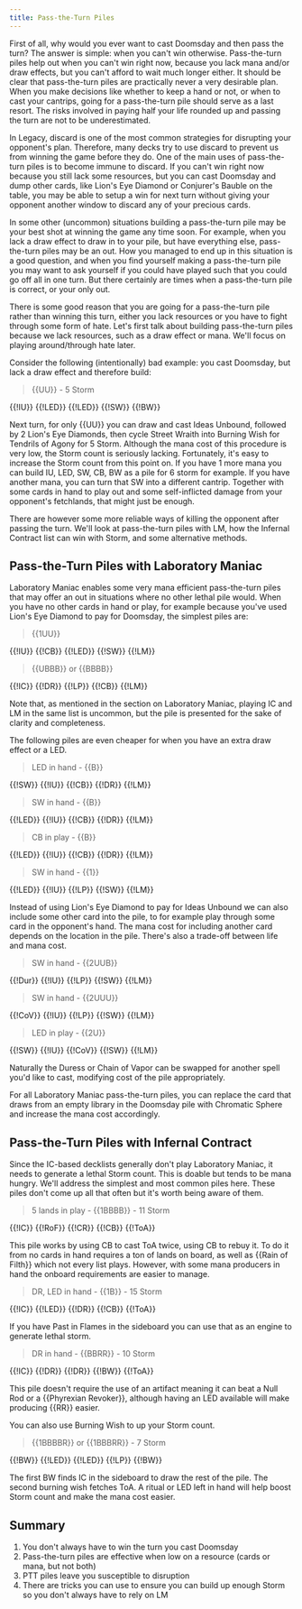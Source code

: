 ```yaml
---
title: Pass-the-Turn Piles
---
```


First of all, why would you ever want to cast Doomsday and then pass the turn?
The answer is simple: when you can't win otherwise. Pass-the-turn piles help out
when you can't win right now, because you lack mana and/or draw effects, but you
can't afford to wait much longer either. It should be clear that pass-the-turn
piles are practically never a very desirable plan. When you make decisions like
whether to keep a hand or not, or when to cast your cantrips, going for a
pass-the-turn pile should serve as a last resort. The risks involved in paying
half your life rounded up and passing the turn are not to be underestimated.

In Legacy, discard is one of the most common strategies for disrupting your
opponent's plan. Therefore, many decks try to use discard to prevent us from
winning the game before they do. One of the main uses of pass-the-turn piles is
to become immune to discard. If you can't win right now because you still lack
some resources, but you can cast Doomsday and dump other cards, like Lion's Eye
Diamond or Conjurer's Bauble on the table, you may be able to setup a win for
next turn without giving your opponent another window to discard any of your
precious cards.

In some other (uncommon) situations building a pass-the-turn pile may be your
best shot at winning the game any time soon. For example, when you lack a draw
effect to draw in to your pile, but have everything else, pass-the-turn piles
may be an out. How you managed to end up in this situation is a good question,
and when you find yourself making a pass-the-turn pile you may want to ask
yourself if you could have played such that you could go off all in one turn.
But there certainly are times when a pass-the-turn pile is correct, or your only
out.

There is some good reason that you are going for a pass-the-turn pile rather
than winning this turn, either you lack resources or you have to fight through
some form of hate. Let's first talk about building pass-the-turn piles because
we lack resources, such as a draw effect or mana. We'll focus on playing
around/through hate later.

Consider the following (intentionally) bad example: you cast Doomsday, but lack
a draw effect and therefore build:

> {{UU}} - 5 Storm

<row variant="pile">{{!IU}} {{!LED}} {{!LED}} {{!SW}} {{!BW}}</row>

Next turn, for only {{UU}} you can draw and cast Ideas Unbound, followed by 2 Lion's
Eye Diamonds, then cycle Street Wraith into Burning Wish for Tendrils of Agony
for 5 Storm. Although the mana cost of this procedure is very low, the Storm
count is seriously lacking. Fortunately, it's easy to increase the Storm count
from this point on. If you have 1 more mana you can build IU, LED, SW, CB, BW as
a pile for 6 storm for example. If you have another mana, you can turn that SW
into a different cantrip. Together with some cards in hand to play out and some
self-inflicted damage from your opponent's fetchlands, that might just be
enough.

There are however some more reliable ways of killing the opponent after passing
the turn. We'll look at pass-the-turn piles with LM, how the Infernal
Contract list can win with Storm, and some alternative methods.

## Pass-the-Turn Piles with Laboratory Maniac

Laboratory Maniac enables some very mana efficient pass-the-turn piles that may
offer an out in situations where no other lethal pile would. When you have no
other cards in hand or play, for example because you've used Lion's Eye Diamond
to pay for Doomsday, the simplest piles are:

> {{1UU}}

<row variant="pile">{{!IU}} {{!CB}} {{!LED}} {{!SW}} {{!LM}}</row>

> {{UBBB}} or {{BBBB}}

<row variant="pile">{{!IC}} {{!DR}} {{!LP}} {{!CB}} {{!LM}}</row>

Note that, as mentioned in the section on Laboratory Maniac, playing IC and LM
in the same list is uncommon, but the pile is presented for the sake of clarity
and completeness.

The following piles are even cheaper for when you have an extra draw effect or a
LED.

> LED in hand - {{B}}

<row variant="pile">{{!SW}} {{!IU}} {{!CB}} {{!DR}} {{!LM}}</row>

> SW in hand - {{B}}

<row variant="pile">{{!LED}} {{!IU}} {{!CB}} {{!DR}} {{!LM}}</row>

> CB in play - {{B}}

<row variant="pile">{{!LED}} {{!IU}} {{!CB}} {{!DR}} {{!LM}}</row>

> SW in hand - {{1}}

<row variant="pile">{{!LED}} {{!IU}} {{!LP}} {{!SW}} {{!LM}}</row>

Instead of using Lion's Eye Diamond to pay for Ideas Unbound we can also include
some other card into the pile, to for example play through some card in the
opponent's hand. The mana cost for including another card depends on the
location in the pile. There's also a trade-off between life and mana cost.

> SW in hand - {{2UUB}}

<row variant="pile">{{!Dur}} {{!IU}} {{!LP}} {{!SW}} {{!LM}}</row>

> SW in hand - {{2UUU}}

<row variant="pile">{{!CoV}} {{!IU}} {{!LP}} {{!SW}} {{!LM}}</row>

> LED in play - {{2U}}

<row variant="pile">{{!SW}} {{!IU}} {{!CoV}} {{!SW}} {{!LM}}</row>

Naturally the Duress or Chain of Vapor can be swapped for another spell you'd
like to cast, modifying cost of the pile appropriately.

For all Laboratory Maniac pass-the-turn piles, you can replace the card that
draws from an empty library in the Doomsday pile with Chromatic Sphere and
increase the mana cost accordingly.

## Pass-the-Turn Piles with Infernal Contract

Since the IC-based decklists generally don't play Laboratory Maniac, it needs
to generate a lethal Storm count. This is doable but tends to be mana hungry.
We'll address the simplest and most common piles here. These piles don't come up
all that often but it's worth being aware of them.

> 5 lands in play - {{1BBBB}} - 11 Storm

<row variant="pile">{{!IC}} {{!RoF}} {{!CR}} {{!CB}} {{!ToA}}</row>

This pile works by using CB to cast ToA twice, using CB to rebuy it. To do it
from no cards in hand requires a ton of lands on board, as well as {{Rain of
Filth}} which not every list plays. However, with some mana producers in hand
the onboard requirements are easier to manage.

> DR, LED in hand - {{1B}} - 15 Storm

<row variant="pile">{{!IC}} {{!LED}} {{!DR}} {{!CB}} {{!ToA}}</row>

If you have Past in Flames in the sideboard you can use that as an engine to
generate lethal storm.

> DR in hand - {{BBRR}} - 10 Storm

<row variant="pile">{{!IC}} {{!DR}} {{!DR}} {{!BW}} {{!ToA}}</row>

This pile doesn't require the use of an artifact meaning it can beat a Null Rod
or a {{Phyrexian Revoker}}, although having an LED available will make producing
{{RR}} easier.

You can also use Burning Wish to up your Storm count.

> {{1BBBBR}} or {{1BBBRR}} - 7 Storm

<row variant="pile">{{!BW}} {{!LED}} {{!LED}} {{!LP}} {{!BW}}</row>

The first BW finds IC in the sideboard to draw the rest of the pile. The second
burning wish fetches ToA. A ritual or LED left in hand will help boost Storm
count and make the mana cost easier.

## Summary

1. You don't always have to win the turn you cast Doomsday
2. Pass-the-turn piles are effective when low on a resource (cards or mana, but
   not both)
3. PTT piles leave you susceptible to disruption
4. There are tricks you can use to ensure you can build up enough Storm so you
   don't always have to rely on LM
